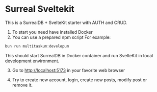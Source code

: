 # Surreal Sveltekit

This is a SurrealDB + SvelteKit starter with AUTH and CRUD.


1. To start you need have installed Docker
2. You can use a prepared npm script
For example:
```ts
bun run multitaskum:developum
```

This should start SurrealDB in Docker container and run SvelteKit in local development environment.

3. Go to [http://localhost:5173](http://localhost:5173) in your favorite web browser

4. Try to create new account, login, create new posts, modify post or remove it.